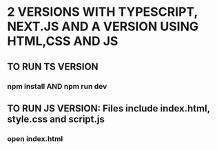 # 2 VERSIONS WITH TYPESCRIPT, NEXT.JS AND A VERSION USING HTML,CSS AND JS
## TO RUN TS VERSION
### npm install AND npm run dev
## TO RUN JS VERSION: Files include index.html, style.css and script.js
### open index.html
